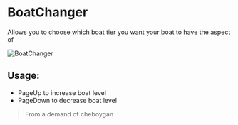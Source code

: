 # BoatChanger
Allows you to choose which boat tier you want your boat to have the aspect of

![BoatChanger](https://github.com/SeaKestrel/BoatChanger/assets/78849811/e0eec201-d48e-4d37-9ce8-0834d91976a5)

## Usage:

- PageUp to increase boat level
- PageDown to decrease boat level

> From a demand of cheboygan
